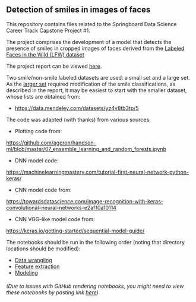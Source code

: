 ##  Detection of smiles in images of faces

This repository contains files related to the Springboard Data Science Career Track Capstone Project #1.

The project comprises the development of a model that detects the presence of smiles in cropped images of faces derived from the [Labeled Faces in the Wild (LFW) dataset](https://conradsanderson.id.au/lfwcrop/)

The project report can be viewed [here](https://github.com/adriatic13/springboard/blob/master/dsct_capstone1/Marinovich_Cap1_Final_Report.pdf).

Two smile/non-smile labeled datasets are used: a small set and a large set. As the [larger set](https://github.com/hromi/SMILEsmileD/tree/master/SMILEs) required modification of the smile classifications, as described in the report, it may be easiest to start with the smaller dataset, whose lists are obtained from:

  * https://data.mendeley.com/datasets/yz4v8tb3tp/5

The code was adapted (with thanks) from various sources:

  * Plotting code from:

   https://github.com/ageron/handson-ml/blob/master/07_ensemble_learning_and_random_forests.ipynb 

  * DNN model code:

   https://machinelearningmastery.com/tutorial-first-neural-network-python-keras/

  * CNN model code from:

   https://towardsdatascience.com/image-recognition-with-keras-convolutional-neural-networks-e2af10a10114

  * CNN VGG-like model code from:

   https://keras.io/getting-started/sequential-model-guide/

The notebooks should be run in the following order (noting that directory locations should be modified):

  * [Data wrangling](https://github.com/adriatic13/springboard/blob/master/dsct_capstone2/Adrian_Marinovich___Cap2L_data_wrangling190221_.ipynb)
  * [Feature extraction](https://github.com/adriatic13/springboard/blob/master/dsct_capstone2/Adrian_Marinovich___Cap2L_feature_extraction180221.ipynb)
  * [Modeling](https://github.com/adriatic13/springboard/blob/master/dsct_capstone2/Adrian_Marinovich___Cap2L_modeling190221.ipynb)
###### (Due to issues with GitHub rendering notebooks, you might need to view these notebooks by pasting link [here](https://nbviewer.jupyter.org/))

